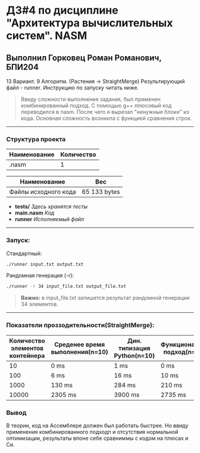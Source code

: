 # ДЗ#4 по дисциплине "Архитектура вычислительных систем". NASM
## Выполнил Горковец Роман Романович, БПИ204 
 13 Вариант. 9 Алгоритм. (Растения -> StraightMerge)
 Результирующий файл - runner. Инструкцию по запуску читать ниже.
 > Ввиду сложности выполнения задания, был применен комбинированный подход. С помощью g++ плюсовый код переводился в nasm. После чего я вырезал "ненужные блоки"
из кода. Основная сложность возникла с функцией сравнения строк.
***
### Структура проекта

Наименование | Количество
----- | -----
.nasm | 1

Наименование | Вес
----- | -----
Файлы исходного кода | 65 133 bytes

 * **tests/** _Здесь хранятся тесты_
 * **main.nasm** _Код_
 * **runner** _Исполняемый файл_
***
### Запуск:
Стандартный:
```sh
./runner input.txt output.txt
```


Рандомная генерация (-r):
```sh
./runner -r 34 input_file.txt output_file.txt
```
> **Важно:** в input_file.txt запишется результат рандомной генерации 34 элементов.

---
### Показатели проззодительности(**StraightMerge**):
Количество элементов контейнера | Среденее время выполнения(n=10) | Дин. типизация Python(n=10) |Функциональный подход(n=10) C | ООП подход(n=10) C++
----- | --- | ---- | ---- | ---- |
10 | 0 ms | 1 ms| 0 ms | 0ms
100 | 6 ms | 16 ms | 10 ms | 6 ms
1000 | 130 ms | 284 ms | 210 ms | 103 ms
10000 | 2305 ms| 3900 ms | 2735 ms | 1702 ms

### Вывод
В теории, код на Ассемблере должен был работать быстрее. Но ввиду применения комбинированного подходп и отсутствия нормальной оптимизации, результаты впоне себе сравниммы с кодом на плюсах и Си.

